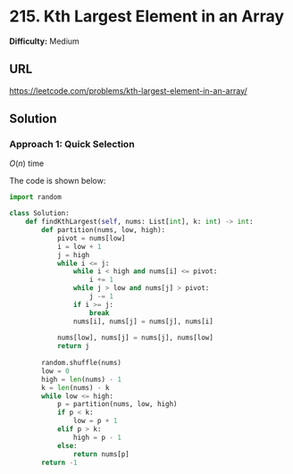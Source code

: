 # 215. Kth Largest Element in an Array

**Difficulty:** Medium

## URL

https://leetcode.com/problems/kth-largest-element-in-an-array/

## Solution

### Approach 1: Quick Selection

$O(n)$ time

The code is shown below:

```python
import random

class Solution:
    def findKthLargest(self, nums: List[int], k: int) -> int:
        def partition(nums, low, high):
            pivot = nums[low]
            i = low + 1
            j = high
            while i <= j:
                while i < high and nums[i] <= pivot:
                    i += 1
                while j > low and nums[j] > pivot:
                    j -= 1
                if i >= j:
                    break
                nums[i], nums[j] = nums[j], nums[i]
                
            nums[low], nums[j] = nums[j], nums[low]
            return j
        
        random.shuffle(nums)
        low = 0
        high = len(nums) - 1
        k = len(nums) - k
        while low <= high:
            p = partition(nums, low, high)
            if p < k:
                low = p + 1
            elif p > k:
                high = p - 1
            else:
                return nums[p]
        return -1
```
